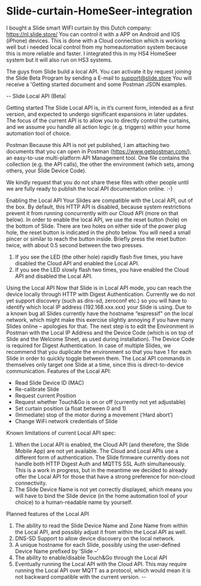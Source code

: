 # Slide-curtain-HomeSeer-integration

I bought a Slide smart WIFI curtain by this Dutch company: https://nl.slide.store/
You can control it with a APP on Android and IOS (iPhone) devices.
This is done with a Cloud connection which is working well but i needed local control from my homeautomation system because this is more reliable and faster.
I integrated this in my HS4 HomeSeer system but it will also run on HS3 systems. 

The guys from Slide build a local API. 
You can activate it by request joining the Slide Beta Program by sending a E-mail to support@slide.store
You will receive a 'Getting started document and some Postman JSON examples.



--
Slide Local API (Beta)

Getting started
The Slide Local API is, in it’s current form, intended as a first version, and expected to undergo significant expansions in later updates. The focus of the current API is to allow you to directly control the curtains, and we assume you handle all action logic (e.g. triggers) within your home automation tool of choice. 

Postman
Because this API is not yet published, I am attaching two documents that you can open in Postman (https://www.getpostman.com/), an easy-to-use multi-platform API Management tool. One file contains the collection (e.g. the API calls), the other the environment (which sets, among others, your Slide Device Code). 

We kindly request that you do not share these files with other people until we are fully ready to publish the local API documentation online. :-)

Enabling the Local API
Your Slides are compatible with the Local API, out of the box. By default, this HTTP API is disabled, because system restrictions prevent it from running concurrently with our Cloud API (more on that below).
In order to enable the local API, we use the reset button (hole) on the bottom of Slide. There are two holes on either side of the power plug hole, the reset button is indicated in the photo below. You will need a small pincer or similar to reach the button inside. 
Briefly press the reset button twice, with about 0.5 second between the two presses.
1.	If you see the LED (the other hole) rapidly flash five times, you have disabled the Cloud API and enabled the Local API.
2.	If you see the LED slowly flash two times, you have enabled the Cloud API and disabled the Local API.

Using the Local API
Now that Slide is in Local API mode, you can reach the device locally through HTTP with Digest Authentication.
Currently we do not yet support discovery (such as dns-sd, zeroconf etc.) so you will have to identify which local IP address (192.168.xxx.xxx) your Slide is using. Due to a known bug all Slides currently have the hostname “espressif" on the local network, which might make this exercise slightly annoying if you have many Slides online – apologies for that.
The next step is to edit the Environment in Postman with the Local IP Address and the Device Code (which is on top of Slide and the Welcome Sheet, as used during installation). The Device Code is required for Digest Authentication.
In case of multiple Slides, we recommend that you duplicate the environment so that you have 1 for each Slide in order to quickly toggle between them. The Local API commands in themselves only target one Slide at a time, since this is direct-to-device communication.
Features of the Local API:
-	Read Slide Device ID (MAC)
-	Re-calibrate Slide
-	Request current Position
-	Request whether Touch&Go is on or off (currently not yet adjustable)
-	Set curtain position (a float between 0 and 1)
-	(Immediate) stop of the motor during a movement (‘Hard abort’)
-	Change WiFi network credentials of Slide

Known limitations of current Local API spec:
1.	When the Local API is enabled, the Cloud API (and therefore, the Slide Mobile App) are not yet available. The Cloud and Local APIs use a different form of authentication. The Slide firmware currently does not handle both HTTP Digest Auth and MQTTS SSL Auth simultaneously. This is a work in progress, but in the meantime we decided to already offer the Local API for those that have a strong preference for non-cloud connectivity. 
2.	The Slide Device Name is not yet correctly displayed, which means you will have to bind the Slide device (in the home automation tool of your choice) to a human-readable name by yourself.

Planned features of the Local API
1.	The ability to read the Slide Device Name and Zone Name from within the Local API, and possibly adjust it from within the Local API as well.
2.	DNS-SD Support to allow device discovery on the local network.
3.	A unique hostname for each Slide, possibly using the user-defined Device Name prefixed by ‘Slide –‘
4.	The ability to enable/disable Touch&Go through the Local API
5.	Eventually running the Local API with the Cloud API. This may require running the Local API over MQTT as a protocol, which would mean it is not backward compatible with the current version. 
--







